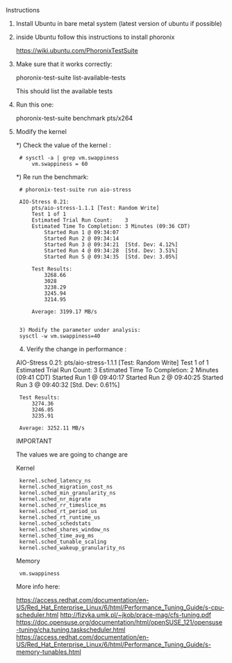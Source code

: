 Instructions


1) Install Ubuntu in bare metal system (latest version of ubuntu if possible)

2) inside Ubuntu follow this instructions to install phoronix 

    https://wiki.ubuntu.com/PhoronixTestSuite

3) Make sure that it works correctly: 

    phoronix-test-suite list-available-tests

    This should list the available tests 

    
4) Run this one: 
   
   phoronix-test-suite benchmark pts/x264

5) Modify the kernel

    *) Check the value of the kernel :

        # sysctl -a | grep vm.swappiness
            vm.swappiness = 60
    
    *) Re run the benchmark:
        
        # phoronix-test-suite run aio-stress

        AIO-Stress 0.21:
            pts/aio-stress-1.1.1 [Test: Random Write]
            Test 1 of 1
            Estimated Trial Run Count:    3
            Estimated Time To Completion: 3 Minutes (09:36 CDT)
                Started Run 1 @ 09:34:07
                Started Run 2 @ 09:34:14
                Started Run 3 @ 09:34:21  [Std. Dev: 4.12%]
                Started Run 4 @ 09:34:28  [Std. Dev: 3.51%]
                Started Run 5 @ 09:34:35  [Std. Dev: 3.05%]

            Test Results:
                3268.66
                3028
                3238.29
                3245.94
                3214.95

            Average: 3199.17 MB/s


        3) Modify the parameter under analysis:
        sysctl -w vm.swappiness=40

    4) Verify the change in performance :

    AIO-Stress 0.21:
        pts/aio-stress-1.1.1 [Test: Random Write]
        Test 1 of 1
        Estimated Trial Run Count:    3
        Estimated Time To Completion: 2 Minutes (09:41 CDT)
            Started Run 1 @ 09:40:17
            Started Run 2 @ 09:40:25
            Started Run 3 @ 09:40:32  [Std. Dev: 0.61%]

        Test Results:
            3274.36
            3246.05
            3235.91

        Average: 3252.11 MB/s


    IMPORTANT

    The values we are going to change are 

    Kernel 

        kernel.sched_latency_ns
        kernel.sched_migration_cost_ns
        kernel.sched_min_granularity_ns
        kernel.sched_nr_migrate
        kernel.sched_rr_timeslice_ms
        kernel.sched_rt_period_us
        kernel.sched_rt_runtime_us
        kernel.sched_schedstats 
        kernel.sched_shares_window_ns
        kernel.sched_time_avg_ms
        kernel.sched_tunable_scaling
        kernel.sched_wakeup_granularity_ns
    
    Memory

        vm.swappiness

    More info here: 
    
    https://access.redhat.com/documentation/en-US/Red_Hat_Enterprise_Linux/6/html/Performance_Tuning_Guide/s-cpu-scheduler.html
    http://fizyka.umk.pl/~jkob/prace-mag/cfs-tuning.pdf 
    https://doc.opensuse.org/documentation/html/openSUSE_121/opensuse-tuning/cha.tuning.taskscheduler.html
    https://access.redhat.com/documentation/en-US/Red_Hat_Enterprise_Linux/6/html/Performance_Tuning_Guide/s-memory-tunables.html
